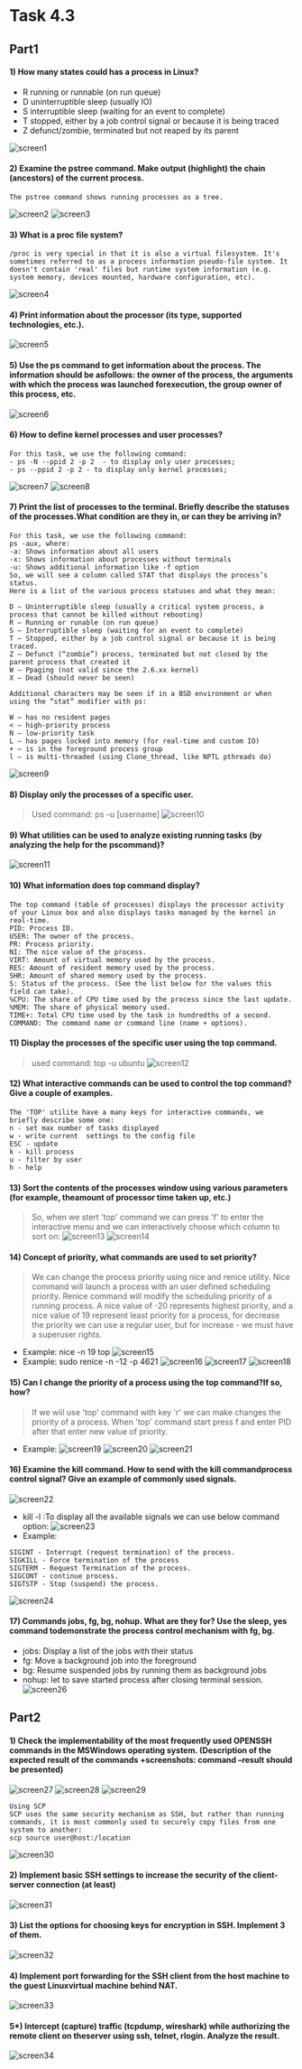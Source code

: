 # Task 4.3 
## Part1
#### 1) How many states could has a process in Linux?
- R  running or runnable (on run queue)
- D  uninterruptible sleep (usually IO)
- S  interruptible sleep (waiting for an event to complete)
- T  stopped, either by a job control signal or because it is being traced
- Z  defunct/zombie, terminated but not reaped by its parent

![screen1](https://github.com/NikPryvalov/DevOps_online_Kharkiv_2022Q1Q2/blob/main/m4/task4.3/screen/screen1.png)
#### 2) Examine the pstree command. Make output (highlight) the chain (ancestors) of the current process.
```
The pstree command shows running processes as a tree.
```
![screen2](https://github.com/NikPryvalov/DevOps_online_Kharkiv_2022Q1Q2/blob/main/m4/task4.3/screen/screen2.png)
![screen3](https://github.com/NikPryvalov/DevOps_online_Kharkiv_2022Q1Q2/blob/main/m4/task4.3/screen/screen3.png)
#### 3) What is a proc file system?
```
/proc is very special in that it is also a virtual filesystem. It's sometimes referred to as a process information pseudo-file system. It doesn't contain 'real' files but runtime system information (e.g. system memory, devices mounted, hardware configuration, etc). 
```
![screen4](https://github.com/NikPryvalov/DevOps_online_Kharkiv_2022Q1Q2/blob/main/m4/task4.3/screen/screen4.png)
#### 4) Print information about the processor (its type, supported technologies, etc.).
![screen5](https://github.com/NikPryvalov/DevOps_online_Kharkiv_2022Q1Q2/blob/main/m4/task4.3/screen/screen5.png)
#### 5) Use the ps command to get information about the process. The information should be asfollows: the owner of the process, the arguments with which the process was launched forexecution, the group owner of this process, etc.
![screen6](https://github.com/NikPryvalov/DevOps_online_Kharkiv_2022Q1Q2/blob/main/m4/task4.3/screen/screen6.png)
#### 6) How to define kernel processes and user processes?
```
For this task, we use the following command:
- ps -N --ppid 2 -p 2  - to display only user processes;
- ps --ppid 2 -p 2 - to display only kernel processes;
```
![screen7](https://github.com/NikPryvalov/DevOps_online_Kharkiv_2022Q1Q2/blob/main/m4/task4.3/screen/screen7.png)
![screen8](https://github.com/NikPryvalov/DevOps_online_Kharkiv_2022Q1Q2/blob/main/m4/task4.3/screen/screen8.png)
#### 7) Print the list of processes to the terminal. Briefly describe the statuses of the processes.What condition are they in, or can they be arriving in?
```
For this task, we use the following command:
ps -aux, where:
-a: Shows information about all users
-x: Shows information about processes without terminals
-u: Shows additional information like -f option
So, we will see a column called STAT that displays the process’s status.
Here is a list of the various process statuses and what they mean:

D – Uninterruptible sleep (usually a critical system process, a process that cannot be killed without rebooting)
R – Running or runable (on run queue)
S – Interruptible sleep (waiting for an event to complete)
T – Stopped, either by a job control signal or because it is being traced.
Z – Defunct (“zombie”) process, terminated but not closed by the parent process that created it
W – Ppaging (not valid since the 2.6.xx kernel)
X – Dead (should never be seen)

Additional characters may be seen if in a BSD environment or when using the “stat” modifier with ps:

W – has no resident pages
< – high-priority process
N – low-priority task
L – has pages locked into memory (for real-time and custom IO)
+ – is in the foreground process group
l – is multi-threaded (using Clone_thread, like NPTL pthreads do)
```
![screen9](https://github.com/NikPryvalov/DevOps_online_Kharkiv_2022Q1Q2/blob/main/m4/task4.3/screen/screen9.jpg)
#### 8) Display only the processes of a specific user.
> Used command: ps -u [username]
![screen10](https://github.com/NikPryvalov/DevOps_online_Kharkiv_2022Q1Q2/blob/main/m4/task4.3/screen/screen10.png)
#### 9) What utilities can be used to analyze existing running tasks (by analyzing the help for the pscommand)?
![screen11](https://github.com/NikPryvalov/DevOps_online_Kharkiv_2022Q1Q2/blob/main/m4/task4.3/screen/screen11.jpg)
#### 10) What information does top command display?
```
The top command (table of processes) displays the processor activity of your Linux box and also displays tasks managed by the kernel in real-time.
PID: Process ID.
USER: The owner of the process.
PR: Process priority.
NI: The nice value of the process.
VIRT: Amount of virtual memory used by the process.
RES: Amount of resident memory used by the process.
SHR: Amount of shared memory used by the process.
S: Status of the process. (See the list below for the values this field can take).
%CPU: The share of CPU time used by the process since the last update.
%MEM: The share of physical memory used.
TIME+: Total CPU time used by the task in hundredths of a second.
COMMAND: The command name or command line (name + options).
```
#### 11) Display the processes of the specific user using the top command.
> used command: top -u ubuntu
![screen12](https://github.com/NikPryvalov/DevOps_online_Kharkiv_2022Q1Q2/blob/main/m4/task4.3/screen/screen12.png)
#### 12) What interactive commands can be used to control the top command? Give a couple of examples.
```
The 'TOP' utilite have a many keys for interactive commands, we briefly describe some one:
n - set max number of tasks displayed
w - write current  settings to the config file
ESC - update
k - kill process
u - filter by user
h - help
```
#### 13) Sort the contents of the processes window using various parameters (for example, theamount of processor time taken up, etc.)
> So, when we stert 'top' command we can press 'f' to enter the interactive menu and we can interactively choose which column to sort on:
![screen13](https://github.com/NikPryvalov/DevOps_online_Kharkiv_2022Q1Q2/blob/main/m4/task4.3/screen/screen13.png)
![screen14](https://github.com/NikPryvalov/DevOps_online_Kharkiv_2022Q1Q2/blob/main/m4/task4.3/screen/screen14.png)
#### 14) Concept of priority, what commands are used to set priority?
> We can change the process priority using nice and renice utility. Nice command will launch a process with an user defined scheduling priority. Renice command will modify the scheduling priority of a running process. A nice value of -20 represents highest priority, and a nice value of 19 represent least priority for a process, for decrease the priority we can use a regular user, but for increase - we must have a superuser rights.
- Example: nice -n 19 top
![screen15](https://github.com/NikPryvalov/DevOps_online_Kharkiv_2022Q1Q2/blob/main/m4/task4.3/screen/screen15.png)
- Example: sudo renice -n -12 -p 4621
![screen16](https://github.com/NikPryvalov/DevOps_online_Kharkiv_2022Q1Q2/blob/main/m4/task4.3/screen/screen16.png)
![screen17](https://github.com/NikPryvalov/DevOps_online_Kharkiv_2022Q1Q2/blob/main/m4/task4.3/screen/screen17.png)
![screen18](https://github.com/NikPryvalov/DevOps_online_Kharkiv_2022Q1Q2/blob/main/m4/task4.3/screen/screen18.png)
#### 15) Can I change the priority of a process using the top command?If so, how?
> If we wiil use 'top' command with key 'r' we can make changes the priority of a process. When 'top' command start press f and enter PID after that enter new value of priority.
- Example: 
![screen19](https://github.com/NikPryvalov/DevOps_online_Kharkiv_2022Q1Q2/blob/main/m4/task4.3/screen/screen19.png)
![screen20](https://github.com/NikPryvalov/DevOps_online_Kharkiv_2022Q1Q2/blob/main/m4/task4.3/screen/screen20.png)
![screen21](https://github.com/NikPryvalov/DevOps_online_Kharkiv_2022Q1Q2/blob/main/m4/task4.3/screen/screen21.png)
#### 16) Examine the kill command. How to send with the kill commandprocess control signal? Give an example of commonly used signals.
![screen22](https://github.com/NikPryvalov/DevOps_online_Kharkiv_2022Q1Q2/blob/main/m4/task4.3/screen/screen22.png)
- kill -l :To display all the available signals we can use below command option:
![screen23](https://github.com/NikPryvalov/DevOps_online_Kharkiv_2022Q1Q2/blob/main/m4/task4.3/screen/screen23.png)
- Example:
```
SIGINT - Interrupt (request termination) of the process.
SIGKILL - Force termination of the process 
SIGTERM - Request Termination of the process.
SIGCONT - continue process.
SIGTSTP - Stop (suspend) the process.
```
![screen24](https://github.com/NikPryvalov/DevOps_online_Kharkiv_2022Q1Q2/blob/main/m4/task4.3/screen/screen24.png)
#### 17) Commands jobs, fg, bg, nohup. What are they for? Use the sleep, yes command todemonstrate the process control mechanism with fg, bg.
- jobs: Display a list of the jobs with their status
- fg: Move a background job into the foreground
- bg: Resume suspended jobs by running them as background jobs
- nohup: let to save started process after closing terminal session.
![screen26](https://github.com/NikPryvalov/DevOps_online_Kharkiv_2022Q1Q2/blob/main/m4/task4.3/screen/screen26.png)

## Part2
#### 1) Check the implementability of the most frequently used OPENSSH commands in the MSWindows operating system. (Description of the expected result of the commands +screenshots: command –result should be presented)
![screen27](https://github.com/NikPryvalov/DevOps_online_Kharkiv_2022Q1Q2/blob/main/m4/task4.3/screen/screen27.png)
![screen28](https://github.com/NikPryvalov/DevOps_online_Kharkiv_2022Q1Q2/blob/main/m4/task4.3/screen/screen28.png)
![screen29](https://github.com/NikPryvalov/DevOps_online_Kharkiv_2022Q1Q2/blob/main/m4/task4.3/screen/screen29.png)
```
Using SCP
SCP uses the same security mechanism as SSH, but rather than running commands, it is most commonly used to securely copy files from one system to another:
scp source user@host:/location
```
![screen30](https://github.com/NikPryvalov/DevOps_online_Kharkiv_2022Q1Q2/blob/main/m4/task4.3/screen/screen30.png)
#### 2)  Implement basic SSH settings to increase the security of the client-server connection (at least)
![screen31](https://github.com/NikPryvalov/DevOps_online_Kharkiv_2022Q1Q2/blob/main/m4/task4.3/screen/screen31.png)
#### 3) List the options for choosing keys for encryption in SSH. Implement 3 of them.
![screen32](https://github.com/NikPryvalov/DevOps_online_Kharkiv_2022Q1Q2/blob/main/m4/task4.3/screen/screen32.png)
#### 4) Implement port forwarding for the SSH client from the host machine to the guest Linuxvirtual machine behind NAT.
![screen33](https://github.com/NikPryvalov/DevOps_online_Kharkiv_2022Q1Q2/blob/main/m4/task4.3/screen/screen33.png)
#### 5*) Intercept (capture) traffic (tcpdump, wireshark) while authorizing the remote client on theserver using ssh, telnet, rlogin. Analyze the result.
![screen34](https://github.com/NikPryvalov/DevOps_online_Kharkiv_2022Q1Q2/blob/main/m4/task4.3/screen/screen34.png)
